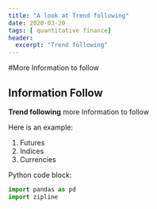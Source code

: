 ```yaml
---
title: "A look at Trend following"
date: 2020-03-20
tags: [ quantitative finance]
header:
  excerpt: "Trend following"
---
```


#More Information to follow

## Information Follow

**Trend following** more Information to follow


Here is an example:
1. Futures
2. Indices
3. Currencies

Python code block:
```python
import pandas as pd
import zipline
```
